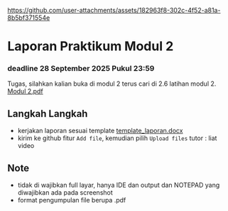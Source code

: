 
https://github.com/user-attachments/assets/182963f8-302c-4f52-a81a-8b5bf371554e
# Laporan Praktikum Modul 2
### deadline 28 September 2025 Pukul 23:59

Tugas, silahkan kalian buka di modul 2 terus cari di 2.6 latihan modul 2.
[Modul 2.pdf](https://github.com/user-attachments/files/22464669/Modul.2.pdf)

## Langkah Langkah
- kerjakan laporan sesuai template [template_laporan.docx](https://github.com/user-attachments/files/22464701/template_laporan.docx)
- kirim ke github fitur `Add file`, kemudian pilih `Upload files` tutor : liat video

## Note
- tidak di wajibkan full layar, hanya IDE dan output dan NOTEPAD yang diwajibkan ada pada screenshot
- format pengumpulan file berupa .pdf
